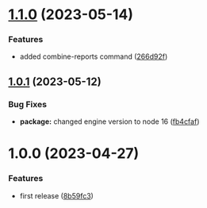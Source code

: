 # [1.1.0](https://github.com/JoaoTMDias/merge-coverage/compare/v1.0.1...v1.1.0) (2023-05-14)


### Features

* added combine-reports command ([266d92f](https://github.com/JoaoTMDias/merge-coverage/commit/266d92f3e284b3176394dbbcff1e4f15521a9cfd))

## [1.0.1](https://github.com/JoaoTMDias/merge-coverage/compare/v1.0.0...v1.0.1) (2023-05-12)


### Bug Fixes

* **package:** changed engine version to node 16 ([fb4cfaf](https://github.com/JoaoTMDias/merge-coverage/commit/fb4cfaf4dd1e6e4a286f1efdbf7fc9df18c4ac86))

# 1.0.0 (2023-04-27)


### Features

* first release ([8b59fc3](https://github.com/JoaoTMDias/merge-coverage/commit/8b59fc3ceb47b49bd67697faea6ce1384f074bb8))
